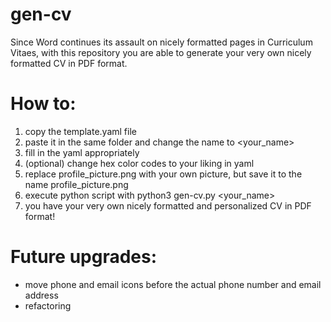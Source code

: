# gen-cv
Since Word continues its assault on nicely formatted pages in Curriculum Vitaes, with this repository you are able to generate your very own nicely formatted CV in PDF format.

# How to:
1. copy the template.yaml file
2. paste it in the same folder and change the name to <your_name>
3. fill in the yaml appropriately
4. (optional) change hex color codes to your liking in yaml
5. replace profile_picture.png with your own picture, but save it to the name profile_picture.png
6. execute python script with python3 gen-cv.py <your_name>
7. you have your very own nicely formatted and personalized CV in PDF format!

# Future upgrades:
- move phone and email icons before the actual phone number and email address
- refactoring
